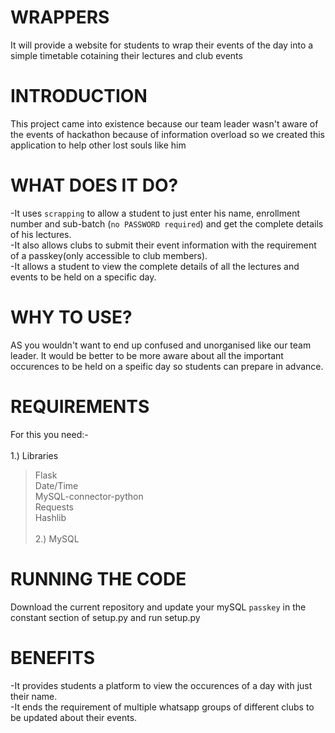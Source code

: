 # WRAPPERS
It will provide a website for students to wrap their events of the day into a simple timetable cotaining their lectures and club events

# INTRODUCTION
This project came into existence because our team leader wasn't aware of the events of hackathon because of information overload so we created this application to help other lost souls like him 

# WHAT DOES IT DO?
-It uses `scrapping` to allow a student to just enter his name, enrollment number and sub-batch (`no PASSWORD required`) and get the complete details of his lectures.<br/>
-It also allows clubs to submit their event information with the requirement of a passkey(only accessible to club members).<br/>
-It allows a student to view the complete details of all the lectures and events to be held on a specific day.

# WHY TO USE?
AS you wouldn't want to end up confused and unorganised like our team leader. It would be better to be more aware about all the important occurences to be held on a speific day so students can prepare in advance.

# REQUIREMENTS
For this you need:-<br/>
<br/>
1.) Libraries<br/>
   > Flask<br/>
   > Date/Time<br/>
   > MySQL-connector-python<br/>
   > Requests<br/>
   > Hashlib<br/>     
2.) MySQL<br/>

# RUNNING THE CODE
Download the current repository and update your mySQL `passkey` in the constant section of setup.py and run setup.py<br/> 

# BENEFITS 
-It provides students a platform to view the occurences of a day with just their name.<br/>
-It ends the requirement of multiple whatsapp groups of different clubs to be updated about their events.<br/>
